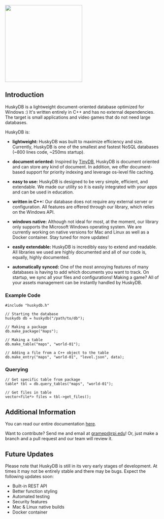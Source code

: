 <img src="https://github.com/petergramenides/huskydb/blob/master/huskydb-logo.png" width="250">

## Introduction

HuskyDB is a lightweight document-oriented database optimized for Windows :)
It's written entirely in C++ and has no external dependencies. The target is
small applications and video games that do not need large databases.

HuskyDB is:

- **lightweight:** HuskyDB was built to maximize efficiency and size. Currently, HuskyDB
is one of the smallest and fastest NoSQL databases (~800 lines code, ~250ms startup).

- **document oriented:** Inspired by [TinyDB](https://github.com/msiemens/tinydb), HuskyDB is document oriented and can store
any kind of document. In addition, we offer document-based support for priority indexing and leverage os-level file caching.

- **easy to use:** HuskyDB is designed to be very simple, efficient, and extendable. We
made our utility so it is easily integrated with your apps and can be used in education.

- **written in C++:** Our database does not require any external server or configuration.
All features are offered through our library, which relies on the Windows API.

- **windows native:** Although not ideal for most, at the moment, our library only supports
the Microsoft Windows operating system. We are currently working on native versions for
Mac and Linux as well as a Docker container. Stay tuned for more updates!

- **easily extendable:** HuskyDB is incredibly easy to extend and readable. All libraries
we used are highly documented and all of our code is, equally, highly documented.

- **automatically synced:** One of the most annoying features of many databases is having
to add which documents you want to track. On startup, we sync all your files and configurations!
Making a game? All of your assets management can be instantly handled by HuskyDB.

### Example Code

```
#include "huskydb.h"

// Starting the database
huskydb db = huskydb("/path/to/db");

// Making a package
db.make_package("maps");

// Making a table
db.make_table("maps", "world-01");

// Adding a file from a C++ object to the table
db.make_entry("maps", "world-01", "level.json", data);
```

### Querying

```
// Get specific table from package
table* tbl = db.query_tables("maps", "world-01");

// Get files in table
vector<file*> files = tbl->get_files();

```

## Additional Information

You can read our entire documentation [here](https://github.com/petergramenides/huskydb/wiki/Documentation).

Want to contribute? Send me and email at gramep@rpi.edu! Or, just make a
branch and a pull request and our team will review it.

## Future Updates

Please note that HuskyDB is still in its very early stages of development.
At times it may not be entirely stable and there may be bugs. Expect the
following updates soon:

* Built-in REST API
* Better function styling
* Automated testing
* Security features
* Mac & Linux native builds
* Docker container
